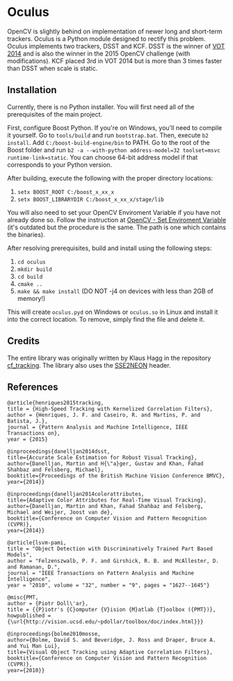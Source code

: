 # Oculus

OpenCV is slightly behind on implementation of newer long and short-term trackers. Oculus is a Python module designed to rectify this problem. Oculus implements two trackers, DSST and KCF. DSST is the winner of [VOT 2014](http://www.votchallenge.net/vot2014/download/vot_2014_paper.pdf) and is also the winner in the 2015 OpenCV challenge (with modifications). KCF placed 3rd in VOT 2014 but is more than 3 times faster than DSST when scale is static.

## Installation

Currently, there is no Python installer. You will first need all of the prerequisites of the main project. 

First, configure Boost Python. If you're on Windows, you'll need to compile it yourself. Go to `tools/build` and run `bootstrap.bat`. Then, execute `b2 install`. Add `C:/boost-build-engine/bin` to PATH. Go to the root of the Boost folder and run `b2 -a --with-python address-model=32 toolset=msvc runtime-link=static`. You can choose 64-bit address model if that corresponds to your Python version.

After building, execute the following with the proper directory locations:

1. `setx BOOST_ROOT C:/boost_x_xx_x`
2. `setx BOOST_LIBRARYDIR C:/boost_x_xx_x/stage/lib`

You will also need to set your OpenCV Enviroment Variable if you have not already done so. Follow the instruction at [OpenCV - Set Enviroment Variable](`http://docs.opencv.org/2.4/doc/tutorials/introduction/windows_install/windows_install.html#windowssetpathandenviromentvariable`) (it's outdated but the procedure is the same. The path is one which contains the binaries).

After resolving prerequisites, build and install using the following steps:

1. `cd oculus`
2. `mkdir build`
3. `cd build`
4. `cmake ..`
5. `make && make install` (DO NOT -j4 on devices with less than 2GB of memory!)

This will create `oculus.pyd` on Windows or `oculus.so` in Linux and install it into the correct location. To remove, simply find the file and delete it.

## Credits

The entire library was originally written by Klaus Hagg in the repository [cf_tracking](https://github.com/klahaag/cf_tracking). The library also uses the [SSE2NEON](https://github.com/jratcliff63367/sse2neon) header.


## References

```
@article{henriques2015tracking,
title = {High-Speed Tracking with Kernelized Correlation Filters},
author = {Henriques, J. F. and Caseiro, R. and Martins, P. and Batista, J.},
journal = {Pattern Analysis and Machine Intelligence, IEEE Transactions on},
year = {2015}
```

```
@inproceedings{danelljan2014dsst,
title={Accurate Scale Estimation for Robust Visual Tracking},
author={Danelljan, Martin and H{\"a}ger, Gustav and Khan, Fahad Shahbaz and Felsberg, Michael},
booktitle={Proceedings of the British Machine Vision Conference BMVC},
year={2014}}
```

```
@inproceedings{danelljan2014colorattributes,
title={Adaptive Color Attributes for Real-Time Visual Tracking},
author={Danelljan, Martin and Khan, Fahad Shahbaz and Felsberg, Michael and Weijer, Joost van de},
booktitle={Conference on Computer Vision and Pattern Recognition (CVPR)},
year={2014}}
```

```
@article{lsvm-pami,
title = "Object Detection with Discriminatively Trained Part Based Models",
author = "Felzenszwalb, P. F. and Girshick, R. B. and McAllester, D. and Ramanan, D.",
journal = "IEEE Transactions on Pattern Analysis and Machine Intelligence",
year = "2010", volume = "32", number = "9", pages = "1627--1645"}
```

```
@misc{PMT,
author = {Piotr Doll\'ar},
title = {{P}iotr's {C}omputer {V}ision {M}atlab {T}oolbox ({PMT})},
howpublished = {\url{http://vision.ucsd.edu/~pdollar/toolbox/doc/index.html}}}
```

```
@inproceedings{bolme2010mosse,
author={Bolme, David S. and Beveridge, J. Ross and Draper, Bruce A. and Yui Man Lui},
title={Visual Object Tracking using Adaptive Correlation Filters},
booktitle={Conference on Computer Vision and Pattern Recognition (CVPR)},
year={2010}}
```
